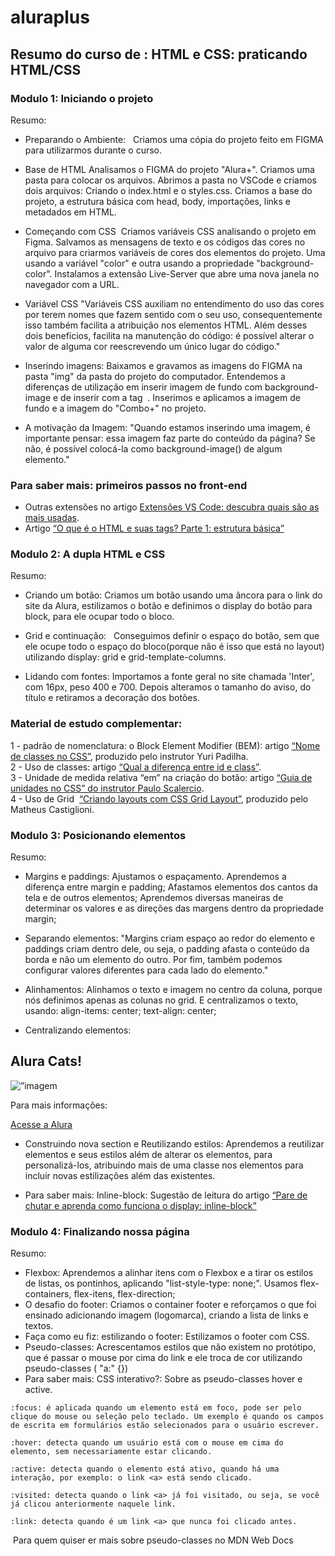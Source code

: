 # aluraplus

## Resumo do curso de : HTML e CSS: praticando HTML/CSS

### Modulo 1: Iniciando o projeto
Resumo:
- Preparando o Ambiente:  
Criamos uma cópia do projeto feito em FIGMA para utilizarmos durante o curso.
- Base de HTML
Analisamos o FIGMA do projeto "Alura+". 
Criamos uma pasta para colocar os arquivos. 
Abrimos a pasta no VSCode e criamos dois arquivos: Criando o index.html e o styles.css.
Criamos a base do projeto, a estrutura básica com head, body, importações, links e metadados em HTML.

- Começando com CSS
 Criamos variáveis CSS analisando o projeto em Figma. Salvamos as mensagens de texto e os códigos das cores no arquivo para criarmos variáveis de cores dos elementos do projeto. Uma usando a variável "color" e outra usando a propriedade "background-color". 
Instalamos a extensão Live-Server que abre uma nova janela no navegador com a URL.

- Variável CSS
"Variáveis CSS auxiliam no entendimento do uso das cores por terem nomes que fazem sentido com o seu uso, consequentemente isso também facilita a atribuição nos elementos HTML. Além desses dois benefícios, facilita na manutenção do código: é possível alterar o valor de alguma cor reescrevendo um único lugar do código."

- Inserindo imagens:
Baixamos e gravamos as imagens do FIGMA na pasta "img" da pasta do projeto do computador. Entendemos a diferenças de utilização em inserir imagem de fundo com background-image e de inserir com a tag <img> .
Inserimos e aplicamos a imagem de fundo e a imagem do "Combo+" no projeto.

- A motivação da Imagem:
  "Quando estamos inserindo uma imagem, é importante pensar: essa imagem faz parte do conteúdo da página? Se não, é possível colocá-la como background-image() de algum elemento."

### Para saber mais: primeiros passos no front-end
- Outras extensões no artigo [Extensões VS Code: descubra quais são as mais usadas](https://www.alura.com.br/artigos/extensoes-vs-code-descubra-as-mais-usadas).
- Artigo [“O que é o HTML e suas tags? Parte 1: estrutura básica”](https://www.alura.com.br/artigos/o-que-e-html-suas-tags-parte-1-estrutura-basica)


### Modulo 2: A dupla HTML e CSS
Resumo:
- Criando um botão:
  Criamos um botão usando uma âncora para o link do site da Alura, estilizamos o botão e definimos o display do botão para block, para ele ocupar todo o bloco.

- Grid e continuação:  
Conseguimos definir o espaço do botão, sem que ele ocupe todo o espaço do bloco(porque não é isso que está no layout) utilizando display: grid e grid-template-columns.

- Lidando com fontes: 
Importamos a fonte geral no site chamada 'Inter', com 16px, peso 400 e 700. Depois alteramos o tamanho do aviso, do título e retiramos a decoração dos botões. 

### Material de estudo complementar:
1 - padrão de nomenclatura: o Block Element Modifier (BEM): artigo [“Nome de classes no CSS”](https://www.alura.com.br/artigos/nomes-de-classes-no-css), produzido pelo instrutor Yuri Padilha.\
2 - Uso de classes: artigo [“Qual a diferença entre id e class”](https://www.alura.com.br/artigos/qual-diferenca-entre-id-e-class).\
3 - Unidade de medida relativa “em” na criação do botão: artigo [“Guia de unidades no CSS” do instrutor Paulo Scalercio](https://www.alura.com.br/artigos/guia-de-unidades-no-css).\
4 - Uso de Grid  [“Criando layouts com CSS Grid Layout”](https://www.alura.com.br/artigos/criando-layouts-com-css-grid-layout), produzido pelo Matheus Castiglioni.

### Modulo 3: Posicionando elementos
Resumo:
- Margins e paddings: 
Ajustamos o espaçamento. Aprendemos a diferença entre margin e padding;
Afastamos elementos dos cantos da tela e de outros elementos; Aprendemos diversas maneiras de determinar os valores e as direções das margens dentro da propriedade margin;
- Separando elementos: 
"Margins criam espaço ao redor do elemento e paddings criam dentro dele, ou seja, o padding afasta o conteúdo da borda e não um elemento do outro. Por fim, também podemos configurar valores diferentes para cada lado do elemento."
- Alinhamentos: Alinhamos o texto e imagem no centro da coluna, porque nós definimos apenas as colunas no grid. E centralizamos o texto, usando:
    align-items: center;
    text-align: center;

- Centralizando elementos:
<div class="container"><h2 class="container__titulo">Alura Cats!</h2><img src="https://thecatapi.com/api/images/get?format=src&type=gif" alt=”imagem de gatos” class="container__imagem"><p>Para mais informações:</p><a href="www.alura.com.br" class="container__botao">Acesse a Alura<a></div>

- Construindo nova section e Reutilizando estilos: Aprendemos a reutilizar elementos e seus estilos além de alterar os elementos, para personalizá-los, atribuindo mais de uma classe nos elementos para incluir novas estilizações além das existentes.

- Para saber mais: Inline-block:
Sugestão de leitura do artigo [“Pare de chutar e aprenda como funciona o display: inline-block”](https://medium.com/collabcode/pare-de-chutar-e-aprenda-como-funciona-o-display-inline-block-4e6cba2f19d4)


### Modulo 4: Finalizando nossa página
Resumo:
- Flexbox: Aprendemos a alinhar itens com o Flexbox e a tirar os estilos de listas, os pontinhos, aplicando "list-style-type: none;". Usamos flex-containers, flex-itens, flex-direction;
- O desafio do footer: Criamos o container footer e reforçamos o que foi ensinado adicionando imagem (logomarca), criando a lista de links e textos. 
- Faça como eu fiz: estilizando o footer: Estilizamos o footer com CSS.
- Pseudo-classes: Acrescentamos estilos que não existem no protótipo, que é passar o mouse por cima do link e ele troca de cor utilizando pseudo-classes ( "a:" {})
- Para saber mais: CSS interativo?: Sobre as pseudo-classes hover e active.

```
:focus: é aplicada quando um elemento está em foco, pode ser pelo clique do mouse ou seleção pelo teclado. Um exemplo é quando os campos de escrita em formulários estão selecionados para o usuário escrever.

:hover: detecta quando um usuário está com o mouse em cima do elemento, sem necessariamente estar clicando.

:active: detecta quando o elemento está ativo, quando há uma interação, por exemplo: o link <a> está sendo clicado.

:visited: detecta quando o link <a> já foi visitado, ou seja, se você já clicou anteriormente naquele link.

:link: detecta quando é um link <a> que nunca foi clicado antes.
```

 Para quem quiser er mais sobre pseudo-classes no MDN Web Docs

